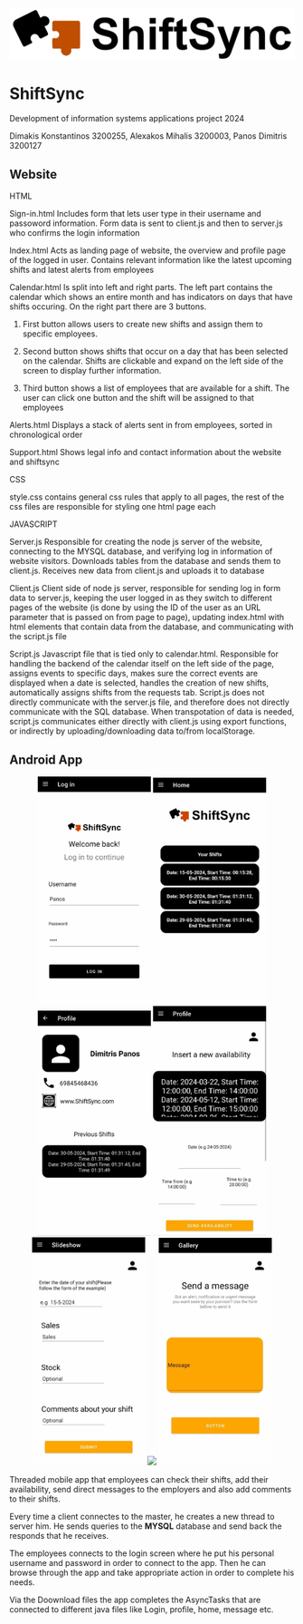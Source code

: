<div align="center"><img src="/images/Logo2.png" width="600"></div>



# ShiftSync
Development of information systems applications project 2024

Dimakis Konstantinos 3200255, 
Alexakos Mihalis 3200003,
Panos Dimitris 3200127



<h2>Website</h2>

<p>HTML 

Sign-in.html
Includes form that lets user type in their username and passoword information. Form data is sent to
client.js and then to server.js who confirms the login information

Index.html
Acts as landing page of website, the overview and profile page of the logged in user.
Contains relevant information like the latest upcoming shifts and latest alerts from employees

Calendar.html
Is split into left and right parts. The left part contains the calendar which shows an entire month
and has indicators on days that have shifts occuring. On the right part there are 3 buttons. 

1) First button allows users to create new shifts and assign them to specific employees.

2) Second button shows shifts that occur on a day that has been selected on the calendar.
   Shifts are clickable and expand on the left side of the screen to display further information.

3) Third button shows a list of employees that are available for a shift. 
   The user can click one button and the shift will be assigned to that employees

Alerts.html
Displays a stack of alerts sent in from employees, sorted in chronological order

Support.html
Shows legal info and contact information about the website and shiftsync


CSS

style.css contains general css rules that apply to all pages, the rest of the css files are responsible for styling
one html page each


JAVASCRIPT

Server.js
Responsible for creating the node js server of the website, connecting to the MYSQL database, 
and verifying log in information of website visitors.
Downloads tables from the database and sends them to client.js. 
Receives new data from client.js and uploads it to database

Client.js
Client side of node js server, responsible for sending log in form data to server.js,
keeping the user logged in as they switch to different pages of the website (is done by using the ID of the user as an URL parameter that 
is passed on from page to page), updating index.html with html elements that contain data from the database, and communicating
with the script.js file

Script.js
Javascript file that is tied only to calendar.html. Responsible for handling the backend of the calendar itself on the left side of the page,
assigns events to specific days, makes sure the correct events are displayed when a date is selected, handles the creation of new shifts,
automatically assigns shifts from the requests tab. Script.js does not directly communicate with the server.js file, and therefore does not
directly communicate with the SQL database. When transpotation of data is needed, script.js communicates either directly with client.js using
export functions, or indirectly by uploading/downloading data to/from localStorage.</p>




<h2>Android App</h2>


<div align="center"><img src="/images/445356369_1128093048472410_663636778893172902_n.jpg" width="200">
                     <img src="/images/441940586_425141393729051_6349265906984035757_n.jpg" width="200">
   <img src="/images/445387455_2742238922604467_6233170678910385178_n.jpg" width="200">
   <img src="/images/441604005_1013722120359972_6002101932070194449_n.jpg" width="200">
   <img src="/images/441655788_982152443693306_1325997626572135694_n.jpg" width="200">
   <img src="/images/
441539402_1141261173870268_3173134296469419623_n.jpg" width="200">
       <img src="/images/441539402_1141261173870268_3173134296469419623_n.jpg" width="200"></div>
       

<p>Threaded mobile app that employees can check their shifts, add their availability, send direct messages to the employers and also add comments to their shifts.</p>


<p>Every time a client connectes to the master, he creates a new thread to server him. He sends queries to the <b>MYSQL</b> database and send back the responds that he receives.</p> 
<p>The employees connects to the login screen where he put his personal username and password in order to connect to the app. Then he can browse through the app and take appropriate action in order to complete his needs.</p>
<p>Via the Doownload files the app completes the AsyncTasks that are connected to different java files like Login, profile, home, message etc.</p>
